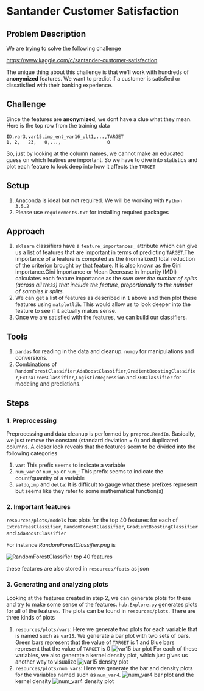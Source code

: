 # Santander Customer Satisfaction

## Problem Description

We are trying to solve the following challenge

https://www.kaggle.com/c/santander-customer-satisfaction

The unique thing about this challenge is that we'll work with hundreds of **anonymized** features. We want to predict if a customer is satisfied or dissatisfied with their banking experience.

## Challenge

Since the features are **anonymized**, we dont have a clue what they mean. Here is the top row from the training data

    ID,var3,var15,imp_ent_var16_ult1,...,TARGET
    1, 2,   23,   0,...,                 0

So, just by looking at the column names, we cannot make an educated guess on which featires are important. So we have to dive into statistics and plot each feature to look deep into how it affects the `TARGET`

## Setup

1. Anaconda is ideal but not required. We will be working with `Python 3.5.2`
2. Please use `requirements.txt` for installing required packages

## Approach

1. `sklearn` classifiers have a `feature_importances_` attribute which can give us a list of features that are important in terms of predicting `TARGET`.The importance of a feature is computed as the (normalized) total reduction of the criterion brought by that feature. It is also known as the Gini importance.Gini Importance or Mean Decrease in Impurity (MDI) calculates each feature importance as the *sum over the number of splits (across all tress) that include the feature, proportionally to the number of samples it splits.*
2. We can get a list of features as described in `1` above and then plot these features using `matplotlib`. This would allow us to look deeper into the feature to see if it actually makes sense.
3. Once we are satisfied with the features, we can build our classifiers.

## Tools

1. `pandas` for reading in the data and cleanup. `numpy` for manipulations and conversions.
2. Combinations of `RandomForestClassifier`,`AdaBoostClassifier`,`GradientBoostingClassifier`,`ExtraTreesClassifier`,`LogisticRegression` and `XGBClassifier` for modeling and predictions.

## Steps

### 1. Preprocessing

Preprocessing and data cleanup is performed by `preproc.ReadIn`. Basically, we just remove the constant (standard deviation = 0)
and duplicated columns. A closer look reveals that the features seem to be divided into the following categories

1. `var`: This prefix seems to indicate a variable
2. `num_var` or `num_op` or `num_`: This prefix seems to indicate the count/quantity of a variable
3. `saldo`,`imp` and `delta`: It is difficult to gauge what these prefixes represent but seems like they refer to some mathematical function(s)

### 2. Important features

`resources/plots/models` has plots for the top 40 features for each of `ExtraTreesClassifier`, `RandomForestClassifier`, `GradientBoostingClassifier` and `AdaBoostClassifier`

For instance *RandomForestClassifier.png* is 

![RandomForestClassifier top 40 features](resources/plots/models/RandomForestClassifier.png)

these features are also stored in `resources/feats` as json

### 3. Generating and analyzing plots

Looking at the features created in step 2, we can generate plots for these and try to make some sense of the features. `hub.Explore.py` generates plots for all of the features. The plots can be found in `resources/plots`. There are three kinds of plots

1. `resources/plots/vars`: Here we generate two plots for each variable that is named such as `var15`. We generate a bar plot with two sets of bars. Green bars represent that the value of `TARGET` is 1 and Blue bars represent that the value of `TARGET` is 0
![var15 bar plot](resources/plots/vars/var15.png)
For each of these variables, we also generate a kernel density plot, which just gives us another way to visualize
![var15 density plot](resources/plots/vars/var15_density.png)
2. `resources/plots/num_vars`: Here we generate the bar and density plots for the variables named such as `num_var4`.
![num_var4 bar plot](resources/plots/num_vars/num_var4.png)
and the kernel density
![num_var4 density plot](resources/plots/num_vars/num_var4_density.png)